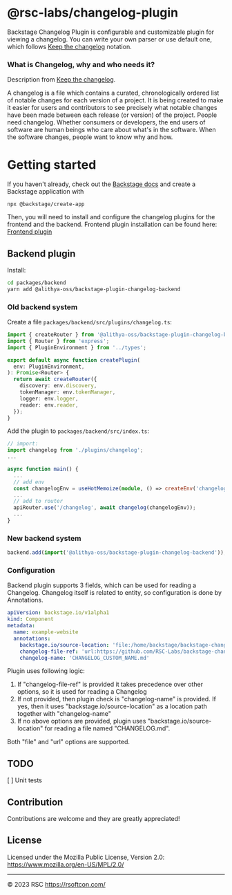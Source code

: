 # @rsc-labs/changelog-plugin

Backstage Changelog Plugin is configurable and customizable plugin for viewing a changelog.
You can write your own parser or use default one, which follows [Keep the changelog](https://keepachangelog.com/) notation.

### What is Changelog, why and who needs it?

Description from [Keep the changelog](https://keepachangelog.com/).

A changelog is a file which contains a curated, chronologically ordered list of notable changes for each version of a project.
It is being created to make it easier for users and contributors to see precisely what notable changes have been made between each release (or version) of the project.
People need changelog. Whether consumers or developers, the end users of software are human beings who care about what's in the software. When the software changes, people want to know why and how.

# Getting started

If you haven't already, check out the [Backstage docs](https://backstage.io/docs/getting-started/) and create a Backstage application with

```
npx @backstage/create-app
```

Then, you will need to install and configure the changelog plugins for the frontend and the backend.
Frontend plugin installation can be found here: [Frontend plugin](https://github.com/RSC-Labs/backstage-changelog-plugin/tree/main/plugins/backstage-changelog-plugin)

## Backend plugin

Install:

```bash
cd packages/backend
yarn add @alithya-oss/backstage-plugin-changelog-backend
```

### Old backend system

Create a file `packages/backend/src/plugins/changelog.ts`:

```typescript
import { createRouter } from '@alithya-oss/backstage-plugin-changelog-backend';
import { Router } from 'express';
import { PluginEnvironment } from '../types';

export default async function createPlugin(
  env: PluginEnvironment,
): Promise<Router> {
  return await createRouter({
    discovery: env.discovery,
    tokenManager: env.tokenManager,
    logger: env.logger,
    reader: env.reader,
  });
}
```

Add the plugin to `packages/backend/src/index.ts`:

```typescript
// import:
import changelog from './plugins/changelog';
...

async function main() {
  ...
  // add env
  const changelogEnv = useHotMemoize(module, () => createEnv('changelog'));
  ...
  // add to router
  apiRouter.use('/changelog', await changelog(changelogEnv));
  ...
}
```

### New backend system

```typescript
backend.add(import('@alithya-oss/backstage-plugin-changelog-backend'));
```

### Configuration

Backend plugin supports 3 fields, which can be used for reading a Changelog.
Changelog itself is related to entity, so configuration is done by Annotations.

```yaml
apiVersion: backstage.io/v1alpha1
kind: Component
metadata:
  name: example-website
  annotations:
    backstage.io/source-location: 'file:/home/backstage/backstage-changelog/examples/'
    changelog-file-ref: 'url:https://github.com/RSC-Labs/backstage-changelog-plugin/tree/main/CHANGELOG.md'
    changelog-name: 'CHANGELOG_CUSTOM_NAME.md'
```

Plugin uses following logic:

1. If "changelog-file-ref" is provided it takes precedence over other options, so it is used for reading a Changelog
2. If not provided, then plugin check is "changelog-name" is provided. If yes, then it uses "backstage.io/source-location" as a location path together with "changelog-name"
3. If no above options are provided, plugin uses "backstage.io/source-location" for reading a file named "CHANGELOG.md".

Both "file" and "url" options are supported.

## TODO

[ ] Unit tests

## Contribution

Contributions are welcome and they are greatly appreciated!

## License

Licensed under the Mozilla Public License, Version 2.0: https://www.mozilla.org/en-US/MPL/2.0/

---

© 2023 RSC https://rsoftcon.com/
